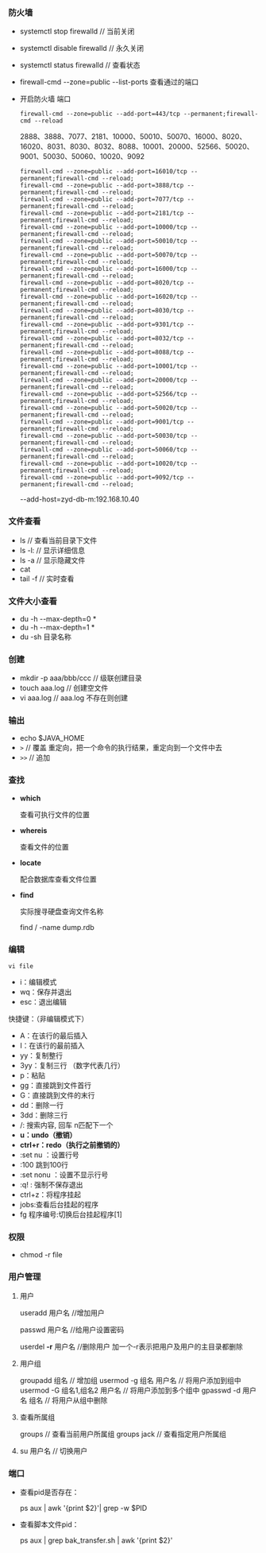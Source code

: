 ### 防火墙

- systemctl stop firewalld      // 当前关闭

- systemctl disable firewalld  //  永久关闭

- systemctl status firewalld  //  查看状态

- firewall-cmd --zone=public --list-ports 查看通过的端口

- 开启防火墙 端口

  `firewall-cmd --zone=public --add-port=443/tcp --permanent;firewall-cmd --reload`
  
  2888、3888、7077、2181、10000、50010、50070、16000、8020、16020、8031、8030、8032、8088、10001、20000、52566、50020、9001、50030、50060、10020、9092
  
  ```
  firewall-cmd --zone=public --add-port=16010/tcp --permanent;firewall-cmd --reload;
  firewall-cmd --zone=public --add-port=3888/tcp --permanent;firewall-cmd --reload;
  firewall-cmd --zone=public --add-port=7077/tcp --permanent;firewall-cmd --reload;
  firewall-cmd --zone=public --add-port=2181/tcp --permanent;firewall-cmd --reload;
  firewall-cmd --zone=public --add-port=10000/tcp --permanent;firewall-cmd --reload;
  firewall-cmd --zone=public --add-port=50010/tcp --permanent;firewall-cmd --reload;
  firewall-cmd --zone=public --add-port=50070/tcp --permanent;firewall-cmd --reload;
  firewall-cmd --zone=public --add-port=16000/tcp --permanent;firewall-cmd --reload;
  firewall-cmd --zone=public --add-port=8020/tcp --permanent;firewall-cmd --reload;
  firewall-cmd --zone=public --add-port=16020/tcp --permanent;firewall-cmd --reload;
  firewall-cmd --zone=public --add-port=8030/tcp --permanent;firewall-cmd --reload;
  firewall-cmd --zone=public --add-port=9301/tcp --permanent;firewall-cmd --reload;
  firewall-cmd --zone=public --add-port=8032/tcp --permanent;firewall-cmd --reload;
  firewall-cmd --zone=public --add-port=8088/tcp --permanent;firewall-cmd --reload;
  firewall-cmd --zone=public --add-port=10001/tcp --permanent;firewall-cmd --reload;
  firewall-cmd --zone=public --add-port=20000/tcp --permanent;firewall-cmd --reload;
  firewall-cmd --zone=public --add-port=52566/tcp --permanent;firewall-cmd --reload;
  firewall-cmd --zone=public --add-port=50020/tcp --permanent;firewall-cmd --reload;
  firewall-cmd --zone=public --add-port=9001/tcp --permanent;firewall-cmd --reload;
  firewall-cmd --zone=public --add-port=50030/tcp --permanent;firewall-cmd --reload;
  firewall-cmd --zone=public --add-port=50060/tcp --permanent;firewall-cmd --reload;
  firewall-cmd --zone=public --add-port=10020/tcp --permanent;firewall-cmd --reload;
  firewall-cmd --zone=public --add-port=9092/tcp --permanent;firewall-cmd --reload;
  ```
  
  --add-host=zyd-db-m:192.168.10.40

### 文件查看

- ls       // 查看当前目录下文件
- ls -l:   // 显示详细信息 
- ls -a   // 显示隐藏文件 
- cat 
- tail -f   // 实时查看

### 文件大小查看

- du -h --max-depth=0 *
- du -h --max-depth=1 *
- du -sh 目录名称

### 创建

- mkdir -p aaa/bbb/ccc  // 级联创建目录
- touch  aaa.log              // 创建空文件
- vi   aaa.log                    // aaa.log 不存在则创建

### 输出

- echo $JAVA_HOME
- `>`     // 覆盖  重定向，把一个命令的执行结果，重定向到一个文件中去
- `>>`   // 追加

### 查找

- **which**

  查看可执行文件的位置

- **whereis**

  查看文件的位置

- **locate**

  配合数据库查看文件位置

- **find**

  实际搜寻硬盘查询文件名称
  
  find / -name dump.rdb

### 编辑

`vi file`

- i：编辑模式
- wq：保存并退出
- esc：退出编辑

快捷键：（非编辑模式下）

- A：在该行的最后插入
- I：在该行的最前插入
- yy：复制整行
- 3yy：复制三行  （数字代表几行）
- p：粘贴
- gg：直接跳到文件首行
- G：直接跳到文件的末行
- dd：删除一行
- 3dd：删除三行
- /:  搜索内容,  回车 n匹配下一个
- **u：undo（撤销）**
- **ctrl+r：redo（执行之前撤销的）**
- :set nu ：设置行号
- :100  跳到100行
- :set nonu ：设置不显示行号
- :q!   : 强制不保存退出
- ctrl+z：将程序挂起
- jobs:查看后台挂起的程序
- fg  程序编号:切换后台挂起程序[1]

### 权限

- chmod -r file

### 用户管理

1. 用户

   useradd 用户名     //增加用户

   passwd 用户名      //给用户设置密码

   userdel **-r** 用户名  //删除用户 加一个-r表示把用户及用户的主目录都删除

2. 用户组

   groupadd 组名                                  // 增加组
   usermod -g 组名 用户名                  // 将用户添加到组中
   usermod -G 组名1,组名2 用户名    // 将用户添加到多个组中
   gpasswd -d 用户名 组名                  // 将用户从组中删除

3. 查看所属组

   groups          // 查看当前用户所属组
   groups jack // 查看指定用户所属组

4. su 用户名   // 切换用户

### 端口

- 查看pid是否存在：

  ps aux | awk '{print $2}'| grep -w $PID

- 查看脚本文件pid：

  ps aux | grep bak_transfer.sh | awk '{print $2}'